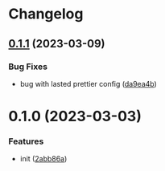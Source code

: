 # Changelog

## [0.1.1](https://github.com/evionica-devs/stylelint-config-evionica/compare/0.1.0...0.1.1) (2023-03-09)


### Bug Fixes

* bug with lasted prettier config ([da9ea4b](https://github.com/evionica-devs/stylelint-config-evionica/commit/da9ea4b18409efe9c9b138e46c4bff853da996f6))

# 0.1.0 (2023-03-03)


### Features

* init ([2abb86a](https://github.com/evionica-devs/stylelint-config-evionica/commit/2abb86a6af4e3985d0eac51918dae8fb44adb406))